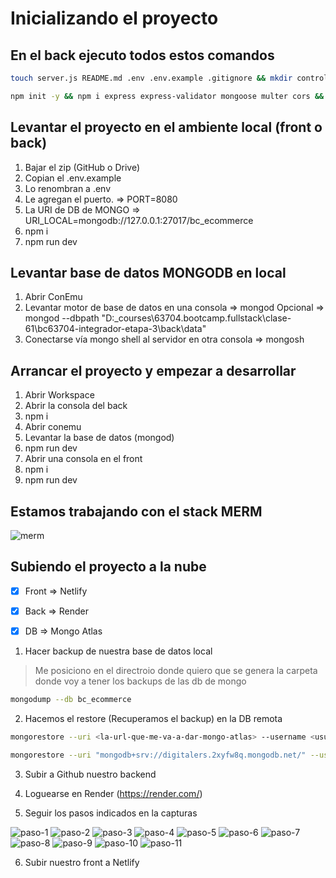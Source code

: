 # Inicializando el proyecto


## En el back ejecuto todos estos comandos

```sh
touch server.js README.md .env .env.example .gitignore && mkdir controllers models middlewares data routers public validators

npm init -y && npm i express express-validator mongoose multer cors && npm i nodemon dotenv -D
```

## Levantar el proyecto en el ambiente local (front o back)

1. Bajar el zip (GitHub o Drive)
2. Copian el .env.example
3. Lo renombran a .env
4. Le agregan el puerto. => PORT=8080
5. La URI de DB de MONGO => URI_LOCAL=mongodb://127.0.0.1:27017/bc_ecommerce
5. npm i
6. npm run dev

## Levantar base de datos MONGODB en local

1. Abrir ConEmu
2. Levantar motor de base de datos en una consola => mongod
    Opcional => mongod --dbpath "D:\_courses\63704.bootcamp.fullstack\clase-61\bc63704-integrador-etapa-3\back\data"
3. Conectarse vía mongo shell al servidor en otra consola => mongosh

## Arrancar el proyecto y empezar a desarrollar

1. Abrir Workspace
2. Abrir la consola del back
3. npm i 
4. Abrir conemu
5. Levantar la base de datos (mongod)
6. npm run dev
7. Abrir una consola en el front
8. npm i
9. npm run dev

## Estamos trabajando con el stack MERM

![merm](_ref/MERN.png)

## Subiendo el proyecto a la nube

- [x] Front => Netlify 
- [x] Back => Render
- [x] DB => Mongo Atlas



1. Hacer backup de nuestra base de datos local

> Me posiciono en el directroio donde quiero que se genera la carpeta donde voy a tener los backups de las db de mongo 

```sh
mongodump --db bc_ecommerce
```

2. Hacemos el restore (Recuperamos el backup) en la DB remota

```sh
mongorestore --uri <la-url-que-me-va-a-dar-mongo-atlas> --username <usuario-db> --nsInclude <base-datos>.<collection> <carpeta-donde-están-backups>

mongorestore --uri "mongodb+srv://digitalers.2xyfw8q.mongodb.net/" --username mprincipe --nsInclude bc_ecommerce.* dump

```

3. Subir a Github nuestro backend

4. Loguearse en Render (https://render.com/)

5. Seguir los pasos indicados en la capturas

![paso-1](_ref/render/2023-10-30_19-28-50.jpg)
![paso-2](_ref/render/2023-10-30_19-29-19.jpg)
![paso-3](_ref/render/2023-10-30_19-29-55.jpg)
![paso-4](_ref/render/2023-10-30_19-32-51.jpg)
![paso-5](_ref/render/2023-10-30_19-32-57.jpg)
![paso-6](_ref/render/2023-10-30_19-34-31.jpg)
![paso-7](_ref/render/2023-10-30_19-36-10.jpg)
![paso-8](_ref/render/2023-10-30_19-36-20.jpg)
![paso-9](_ref/render/2023-10-30_19-36-55.jpg)
![paso-10](_ref/render/2023-10-30_19-38-04.jpg)
![paso-11](_ref/render/2023-10-30_19-38-28.jpg)

6. Subir nuestro front a Netlify






